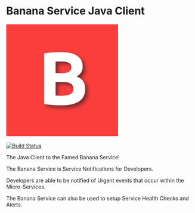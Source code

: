 Banana Service Java Client
==============================================

[<img src="https://raw.githubusercontent.com/AromaTech/banana/develop/Graphics/Logo.png" width="300">](https://github.com/AromaTech/banana)

[![Build Status](http://jenkins.sirwellington.tech/view/Banana/job/Banana%20Java%20Client/badge/icon)](http://jenkins.sirwellington.tech/view/Banana/job/Banana%20Java%20Client/)


The Java Client to the Famed Banana Service!

The Banana Service is Service Notifications for Developers.

Developers are able to be notified of Urgent events that occur
within the Micro-Services.

The Banana Service can also be used to setup Service
Health Checks and Alerts.
